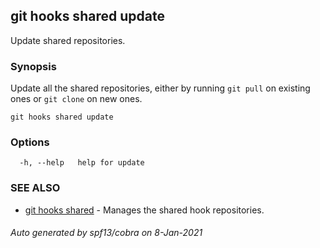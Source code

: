 ## git hooks shared update

Update shared repositories.

### Synopsis

Update all the shared repositories, either by
running `git pull` on existing ones or `git clone` on new ones.

```
git hooks shared update
```

### Options

```
  -h, --help   help for update
```

### SEE ALSO

* [git hooks shared](git_hooks_shared.md)	 - Manages the shared hook repositories.

###### Auto generated by spf13/cobra on 8-Jan-2021
